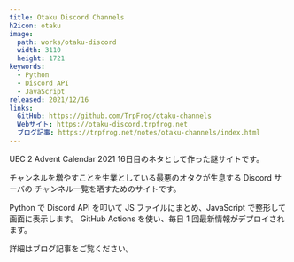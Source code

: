 ```yaml
---
title: Otaku Discord Channels
h2icon: otaku
image: 
  path: works/otaku-discord
  width: 3110
  height: 1721
keywords:
  - Python
  - Discord API
  - JavaScript
released: 2021/12/16
links:
  GitHub: https://github.com/TrpFrog/otaku-channels
  Webサイト: https://otaku-discord.trpfrog.net
  ブログ記事: https://trpfrog.net/notes/otaku-channels/index.html
---
```


UEC 2 Advent Calendar 2021 16日目のネタとして作った謎サイトです。

チャンネルを増やすことを生業としている最悪のオタクが生息する Discord サーバの
チャンネル一覧を晒すためのサイトです。

Python で Discord API を叩いて JS ファイルにまとめ、JavaScript で整形して画面に表示します。
GitHub Actions を使い、毎日 1 回最新情報がデプロイされます。

詳細はブログ記事をご覧ください。
